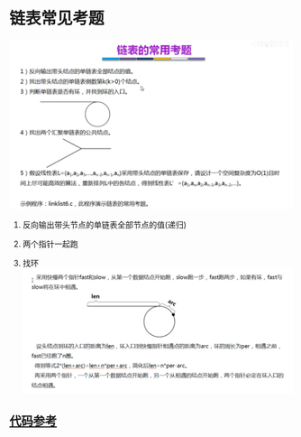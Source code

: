 # 链表常见考题

![](.link_list_exam_images/exam.png)

1. 反向输出带头节点的单链表全部节点的值(递归)

2. 两个指针一起跑

3. 找环
   ![](.link_list_exam_images/cycle_info.png)

## [代码参考](03_dataStructure/02_link_list/linklist6.c)
